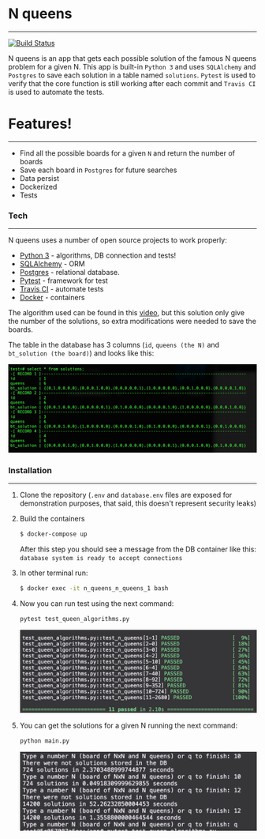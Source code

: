 # N queens
-----------------

[![Build Status](https://api.travis-ci.org/EduardoSantos7/n_queens.svg?branch=main)](https://travis-ci.org/EduardoSantos7/n_queens)

N queens is an app that gets each possible solution of the famous N queens problem for a given N. This app is built-in `Python 3` and uses `SQLAlchemy` and `Postgres` to save each solution in a table named `solutions`. `Pytest` is used to verify that the core function is still working after each commit and `Travis CI` is used to automate the tests. 

# Features!
-----------------

  - Find all the possible boards for a given `N` and return the number of boards
  - Save each board in `Postgres` for future searches
  - Data persist
  - Dockerized 
  - Tests

### Tech
-----------------

N queens uses a number of open source projects to work properly:

* [Python 3] - algorithms, DB connection and tests!
* [SQLAlchemy] - ORM
* [Postgres] - relational database.
* [Pytest] - framework for test
* [Travis CI] - automate tests
* [Docker] - containers

The algorithm used can be found in this [video], but this solution only give the number of the solutions, so extra modifications were needed to save the boards.

The table in the database has 3 columns (`id`, `queens (the N)` and `bt_solution (the board)`) and looks like this:

![Alt text](solutions_table.png?raw=true "Solution table example")

### Installation
-----------------

1) Clone the repository (`.env` and `database.env` files are exposed for demonstration purposes, that said, this doesn't represent security leaks)

2) Build the containers

    ```sh
    $ docker-compose up
    ```
    After this step you should see a message from the DB container like this: `database system is ready to accept connections`
3) In other terminal run: 
    ```sh
    $ docker exec -it n_queens_n_queens_1 bash
    ```
4) Now you can run test using the next command:

    ```python
    pytest test_queen_algorithms.py
    ```
    
    ![Alt text](test_results.png?raw=true "After run the test")
    
5) You can get the solutions for a given N running the next command:

    ```python
    python main.py
    ```
    
    ![Alt text](run_examples.png?raw=true "After get the solutions for some Ns")


[//]: # (These are reference links used in the body of this note and get stripped out when the markdown processor does its job. There is no need to format nicely because it shouldn't be seen. Thanks SO - http://stackoverflow.com/questions/4823468/store-comments-in-markdown-syntax)


   [dill]: <https://github.com/joemccann/dillinger>
   [git-repo-url]: <https://github.com/joemccann/dillinger.git>
   [john gruber]: <http://daringfireball.net>
   [df1]: <http://daringfireball.net/projects/markdown/>
   [markdown-it]: <https://github.com/markdown-it/markdown-it>
   [Ace Editor]: <http://ace.ajax.org>
   [Python 3]: <https://www.python.org/>
   [SQLAlchemy]: <https://www.sqlalchemy.org/>
   [Postgres]: <https://www.postgresql.org/>
   [Pytest]: <https://pytest.org/>
   [Travis CI]: <https://travis-ci.org/>
   [Docker]: <https://www.docker.com/>
   [video]: <https://www.youtube.com/watch?v=u6viVC1fJ9g&t=1134s>

   [PlDb]: <https://github.com/joemccann/dillinger/tree/master/plugins/dropbox/README.md>
   [PlGh]: <https://github.com/joemccann/dillinger/tree/master/plugins/github/README.md>
   [PlGd]: <https://github.com/joemccann/dillinger/tree/master/plugins/googledrive/README.md>
   [PlOd]: <https://github.com/joemccann/dillinger/tree/master/plugins/onedrive/README.md>
   [PlMe]: <https://github.com/joemccann/dillinger/tree/master/plugins/medium/README.md>
   [PlGa]: <https://github.com/RahulHP/dillinger/blob/master/plugins/googleanalytics/README.md>
